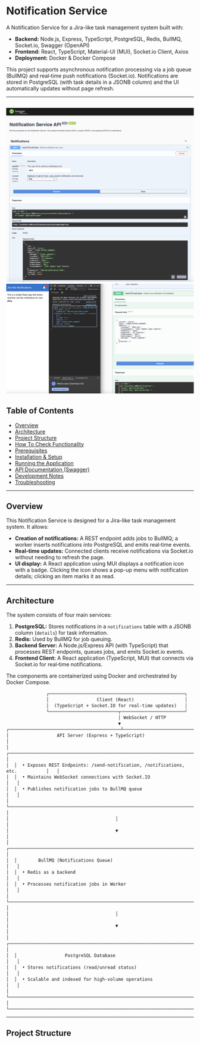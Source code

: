 # Notification Service

A Notification Service for a Jira-like task management system built with:

- **Backend:** Node.js, Express, TypeScript, PostgreSQL, Redis, BullMQ, Socket.io, Swagger (OpenAPI)
- **Frontend:** React, TypeScript, Material-UI (MUI), Socket.io Client, Axios
- **Deployment:** Docker & Docker Compose

This project supports asynchronous notification processing via a job queue (BullMQ) and real‑time push notifications (Socket.io). Notifications are stored in PostgreSQL (with task details in a JSONB column) and the UI automatically updates without page refresh.

---
![alt text](https://github.com/vladgthb/notification/blob/main/images/backend.png)
![alt text](https://github.com/vladgthb/notification/blob/main/images/functionality.png)
---

## Table of Contents

- [Overview](#overview)
- [Architecture](#architecture)
- [Project Structure](#project-structure)
- [How To Check Functionality](#check)
- [Prerequisites](#prerequisites)
- [Installation & Setup](#installation--setup)
- [Running the Application](#running-the-application)
- [API Documentation (Swagger)](#api-documentation-swagger)
- [Development Notes](#development-notes)
- [Troubleshooting](#troubleshooting)

---
## Overview

This Notification Service is designed for a Jira-like task management system. It allows:

- **Creation of notifications:** A REST endpoint adds jobs to BullMQ; a worker inserts notifications into PostgreSQL and emits real‑time events.
- **Real‑time updates:** Connected clients receive notifications via Socket.io without needing to refresh the page.
- **UI display:** A React application using MUI displays a notification icon with a badge. Clicking the icon shows a pop-up menu with notification details; clicking an item marks it as read.

---

## Architecture

The system consists of four main services:

1. **PostgreSQL:** Stores notifications in a `notifications` table with a JSONB column (`details`) for task information.
2. **Redis:** Used by BullMQ for job queuing.
3. **Backend Server:** A Node.js/Express API (with TypeScript) that processes REST endpoints, queues jobs, and emits Socket.io events.
4. **Frontend Client:** A React application (TypeScript, MUI) that connects via Socket.io for real‑time notifications.

The components are containerized using Docker and orchestrated by Docker Compose.

```
               ┌───────────────────────────────────────────────────┐
               │                  Client (React)                   │
               │  (TypeScript + Socket.IO for real-time updates)   │
               └──────────────────────────┬────────────────────────┘
                                          │ WebSocket / HTTP
                                          ▼
┌──────────────────────────────────────────┴───────────────────────────────────────────┐
│                  API Server (Express + TypeScript)                                   │
│  ┌───────────────────────────────────────────────────────────────────────────────┐   │
│  │  • Exposes REST Endpoints: /send-notification, /notifications, etc.           │   │
│  │  • Maintains WebSocket connections with Socket.IO                             │   │
│  │  • Publishes notification jobs to BullMQ queue                                │   │
│  └───────────────────────────────────────────────────────────────────────────────┘   │
│                                        │                                             │
│                                        ▼                                             │
│  ┌───────────────────────────────────────────────────────────────────────────────┐   │
│  │        BullMQ (Notifications Queue)                                           │   │
│  │  • Redis as a backend                                                         │   │
│  │  • Processes notification jobs in Worker                                      │   │
│  └───────────────────────────────────────────────────────────────────────────────┘   │
│                                        │                                             │
│                                        ▼                                             │
│  ┌───────────────────────────────────────────────────────────────────────────────┐   │
│  │                  PostgreSQL Database                                          │   │
│  │  • Stores notifications (read/unread status)                                  │   │
│  │  • Scalable and indexed for high-volume operations                            │   │
│  └───────────────────────────────────────────────────────────────────────────────┘   │
└──────────────────────────────────────────────────────────────────────────────────────┘
```

---

## Project Structure
